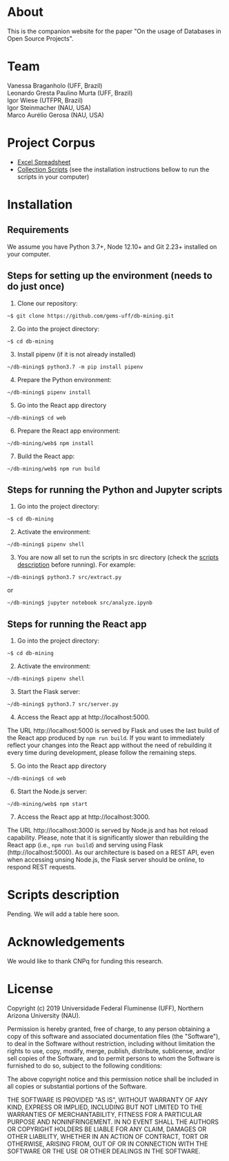 # About

This is the companion website for the paper "On the usage of Databases in Open Source Projects".

# Team

Vanessa Braganholo (UFF, Brazil)  
Leonardo Gresta Paulino Murta (UFF, Brazil)  
Igor Wiese (UTFPR, Brazil)  
Igor Steinmacher (NAU, USA)  
Marco Aurélio Gerosa (NAU, USA)  

# Project Corpus

- [Excel Spreadsheet](https://github.com/gems-uff/db-mining/raw/master/resources/annotated.xlsx)  
- [Collection Scripts](https://github.com/gems-uff/db-mining/tree/master/src) (see the installation instructions bellow to run the scripts in your computer)

# Installation

## Requirements

We assume you have Python 3.7+, Node 12.10+ and Git 2.23+ installed on your computer. 

## Steps for setting up the environment (needs to do just once) 

1. Clone our repository:  

`~$ git clone https://github.com/gems-uff/db-mining.git`

2. Go into the project directory:

`~$ cd db-mining`

3. Install pipenv (if it is not already installed)

`~/db-mining$ python3.7 -m pip install pipenv`

4. Prepare the Python environment: 

`~/db-mining$ pipenv install`

5. Go into the React app directory

`~/db-mining$ cd web`

6. Prepare the React app environment:

`~/db-mining/web$ npm install`

7. Build the React app:

`~/db-mining/web$ npm run build`

## Steps for running the Python and Jupyter scripts 

1. Go into the project directory:

`~$ cd db-mining`

2. Activate the environment: 

`~/db-mining$ pipenv shell`

3. You are now all set to run the scripts in src directory (check the [scripts description](#script-description) before running). For example:

`~/db-mining$ python3.7 src/extract.py`

or

`~/db-mining$ jupyter notebook src/analyze.ipynb`

## Steps for running the React app

1. Go into the project directory:

`~$ cd db-mining`

2. Activate the environment: 

`~/db-mining$ pipenv shell`

3. Start the Flask server:

`~/db-mining$ python3.7 src/server.py`

4. Access the React app at http://localhost:5000.

The URL http://localhost:5000 is served by Flask and uses the last build of the React app produced by `npm run build`. If you want to immediately reflect your changes into the React app without the need of rebuilding it every time during development, please follow the remaining steps.

5. Go into the React app directory

`~/db-mining$ cd web`

6. Start the Node.js server:

`~/db-mining/web$ npm start`

7. Access the React app at http://localhost:3000.

The URL http://localhost:3000 is served by Node.js and has hot reload capability. Please, note that it is significantly slower than rebuilding the React app (i.e., `npm run build`) and serving using Flask (http://localhost:5000). As our architecture is based on a REST API, even when accessing unsing Node.js, the Flask server should be online, to respond REST requests.

# Scripts description

Pending. We will add a table here soon.

# Acknowledgements

We would like to thank CNPq for funding this research.

# License

Copyright (c) 2019 Universidade Federal Fluminense (UFF), Northern Arizona University (NAU).

Permission is hereby granted, free of charge, to any person obtaining a copy of this software and associated documentation files (the "Software"), to deal in the Software without restriction, including without limitation the rights to use, copy, modify, merge, publish, distribute, sublicense, and/or sell copies of the Software, and to permit persons to whom the Software is furnished to do so, subject to the following conditions:

The above copyright notice and this permission notice shall be included in all copies or substantial portions of the Software.

THE SOFTWARE IS PROVIDED "AS IS", WITHOUT WARRANTY OF ANY KIND, EXPRESS OR IMPLIED, INCLUDING BUT NOT LIMITED TO THE WARRANTIES OF MERCHANTABILITY, FITNESS FOR A PARTICULAR PURPOSE AND NONINFRINGEMENT. IN NO EVENT SHALL THE AUTHORS OR COPYRIGHT HOLDERS BE LIABLE FOR ANY CLAIM, DAMAGES OR OTHER LIABILITY, WHETHER IN AN ACTION OF CONTRACT, TORT OR OTHERWISE, ARISING FROM, OUT OF OR IN CONNECTION WITH THE SOFTWARE OR THE USE OR OTHER DEALINGS IN THE SOFTWARE.
